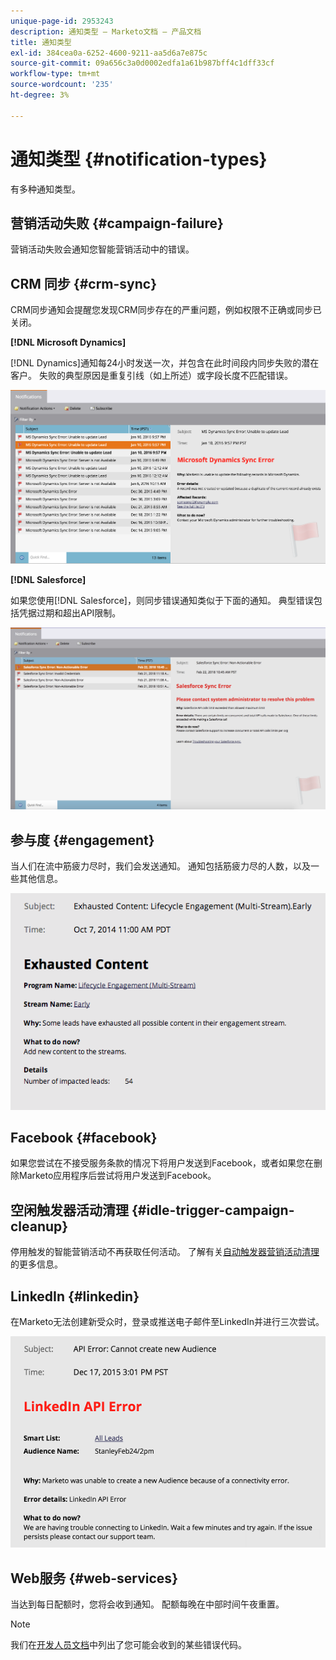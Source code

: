 ```yaml
---
unique-page-id: 2953243
description: 通知类型 — Marketo文档 — 产品文档
title: 通知类型
exl-id: 384cea0a-6252-4600-9211-aa5d6a7e875c
source-git-commit: 09a656c3a0d0002edfa1a61b987bff4c1dff33cf
workflow-type: tm+mt
source-wordcount: '235'
ht-degree: 3%

---
```


# 通知类型 {#notification-types}

有多种通知类型。

## 营销活动失败  {#campaign-failure}

营销活动失败会通知您智能营销活动中的错误。

## CRM 同步 {#crm-sync}

CRM同步通知会提醒您发现CRM同步存在的严重问题，例如权限不正确或同步已关闭。

**[!DNL Microsoft Dynamics]**

[!DNL Dynamics]通知每24小时发送一次，并包含在此时间段内同步失败的潜在客户。 失败的典型原因是重复引线（如上所述）或字段长度不匹配错误。

![](assets/image2016-1-20-11-3a19-3a58.png)

**[!DNL Salesforce]**

如果您使用[!DNL Salesforce]，则同步错误通知类似于下面的通知。 典型错误包括凭据过期和超出API限制。

![](assets/salesforcesyncerror.png)

## 参与度 {#engagement}

当人们在流中筋疲力尽时，我们会发送通知。 通知包括筋疲力尽的人数，以及一些其他信息。

![](assets/image2014-10-14-10-3a57-3a9.png)

## Facebook {#facebook}

如果您尝试在不接受服务条款的情况下将用户发送到Facebook，或者如果您在删除Marketo应用程序后尝试将用户发送到Facebook。

## 空闲触发器活动清理 {#idle-trigger-campaign-cleanup}

停用触发的智能营销活动不再获取任何活动。 了解有关[自动触发器营销活动清理](/help/marketo/product-docs/core-marketo-concepts/smart-campaigns/using-smart-campaigns/automatic-trigger-campaign-cleanup.md)的更多信息。

## LinkedIn {#linkedin}

在Marketo无法创建新受众时，登录或推送电子邮件至LinkedIn并进行三次尝试。

![](assets/linkedin.png)

## Web服务 {#web-services}

当达到每日配额时，您将会收到通知。 配额每晚在中部时间午夜重置。

>[!NOTE]
>
>我们在[开发人员文档](https://experienceleague.adobe.com/zh-hans/docs/marketo-developer/marketo/rest/error-codes)中列出了您可能会收到的某些错误代码。
